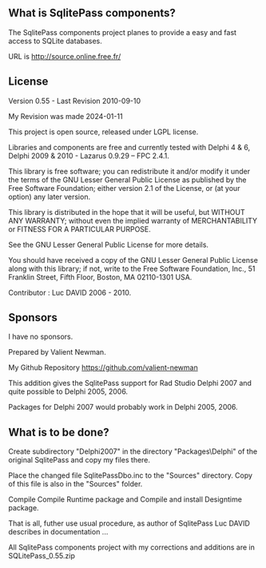 ## What is SqlitePass components?

The SqlitePass components project planes to provide a easy and fast access to SQLite databases.

URL is http://source.online.free.fr/

## License

Version 0.55 - Last Revision 2010-09-10

My Revision was made 2024-01-11 

This project is open source, released under LGPL license. 

Libraries and components are free and currently tested with Delphi 4 & 6, Delphi 2009 & 2010 - Lazarus 0.9.29 – FPC 2.4.1.

This library is free software; you can redistribute it and/or modify it under the terms of the GNU Lesser General Public License as published by the Free Software Foundation; either version 2.1 of the License, or (at your option) any later version. 

This library is distributed in the hope that it will be useful, but WITHOUT ANY WARRANTY; without even the implied warranty of MERCHANTABILITY or FITNESS FOR A PARTICULAR PURPOSE. 

See the GNU Lesser General Public License for more details. 

You should have received a copy of the GNU Lesser General Public License along with this library; if not, write to the Free Software Foundation, Inc., 51 Franklin Street, Fifth Floor, Boston, MA 02110-1301 USA.

Contributor : Luc DAVID 2006 - 2010. 

## Sponsors

I have no sponsors.

Prepared by Valient Newman.

My Github Repository <https://github.com/valient-newman>

This addition gives the SqlitePass support for Rad Studio Delphi 2007 and quite possible to Delphi 2005, 2006.

Packages for Delphi 2007 would probably work in Delphi 2005, 2006.

## What is to be done?

Create subdirectory "Delphi2007" in the directory "Packages\Delphi" of the original SqlitePass and copy my files there.

Place the changed file SqlitePassDbo.inc to the "Sources" directory. Copy of this file is also in the "Sources" folder.

Compile Compile Runtime package and Compile and install Designtime package.

That is all, futher use usual procedure, as author of SqlitePass Luc DAVID describes in documentation ...

All SqlitePass components project with my corrections and additions are in SQLitePass_0.55.zip
